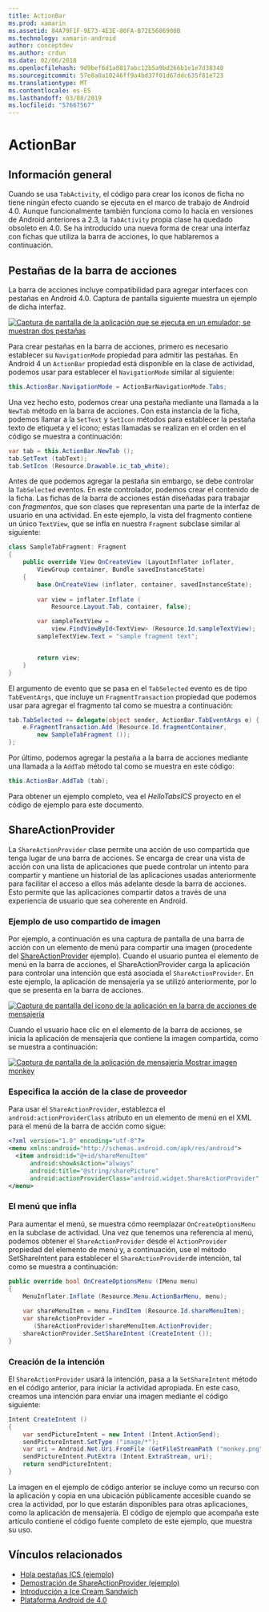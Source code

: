 ```yaml
---
title: ActionBar
ms.prod: xamarin
ms.assetid: 84A79F1F-9E73-4E3E-80FA-B72E5686900B
ms.technology: xamarin-android
author: conceptdev
ms.author: crdun
ms.date: 02/06/2018
ms.openlocfilehash: 9d9bef6d1a0817abc12b5a9bd266b1e1e7d38348
ms.sourcegitcommit: 57e8a0a10246ff9a4bd37f01d67ddc635f81e723
ms.translationtype: MT
ms.contentlocale: es-ES
ms.lasthandoff: 03/08/2019
ms.locfileid: "57667567"
---
```

# <a name="actionbar"></a>ActionBar


## <a name="overview"></a>Información general

Cuando se usa `TabActivity`, el código para crear los iconos de ficha no tiene ningún efecto cuando se ejecuta en el marco de trabajo de Android 4.0. Aunque funcionalmente también funciona como lo hacía en versiones de Android anteriores a 2.3, la `TabActivity` propia clase ha quedado obsoleto en 4.0. Se ha introducido una nueva forma de crear una interfaz con fichas que utiliza la barra de acciones, lo que hablaremos a continuación.


## <a name="action-bar-tabs"></a>Pestañas de la barra de acciones

La barra de acciones incluye compatibilidad para agregar interfaces con pestañas en Android 4.0.
Captura de pantalla siguiente muestra un ejemplo de dicha interfaz.

[![Captura de pantalla de la aplicación que se ejecuta en un emulador; se muestran dos pestañas](action-bar-images/25-actionbartabs.png)](action-bar-images/25-actionbartabs.png#lightbox)

Para crear pestañas en la barra de acciones, primero es necesario establecer su `NavigationMode` propiedad para admitir las pestañas. En Android 4 un `ActionBar` propiedad está disponible en la clase de actividad, podemos usar para establecer el `NavigationMode` similar al siguiente:

```csharp
this.ActionBar.NavigationMode = ActionBarNavigationMode.Tabs;
```

Una vez hecho esto, podemos crear una pestaña mediante una llamada a la `NewTab` método en la barra de acciones. Con esta instancia de la ficha, podemos llamar a la `SetText` y `SetIcon` métodos para establecer la pestaña texto de etiqueta y el icono; estas llamadas se realizan en el orden en el código se muestra a continuación:

```csharp
var tab = this.ActionBar.NewTab ();
tab.SetText (tabText);
tab.SetIcon (Resource.Drawable.ic_tab_white);
```

Antes de que podemos agregar la pestaña sin embargo, se debe controlar la `TabSelected` eventos. En este controlador, podemos crear el contenido de la ficha. Las fichas de la barra de acciones están diseñadas para trabajar con *fragmentos*, que son clases que representan una parte de la interfaz de usuario en una actividad. En este ejemplo, la vista del fragmento contiene un único `TextView`, que se infla en nuestra `Fragment` subclase similar al siguiente:

```csharp
class SampleTabFragment: Fragment
{           
    public override View OnCreateView (LayoutInflater inflater,
        ViewGroup container, Bundle savedInstanceState)
    {
        base.OnCreateView (inflater, container, savedInstanceState);
       
        var view = inflater.Inflate (
            Resource.Layout.Tab, container, false);

        var sampleTextView =
            view.FindViewById<TextView> (Resource.Id.sampleTextView);            
        sampleTextView.Text = "sample fragment text";


        return view;
    }
}
```

El argumento de evento que se pasa en el `TabSelected` evento es de tipo `TabEventArgs`, que incluye un `FragmentTransaction` propiedad que podemos usar para agregar el fragmento tal como se muestra a continuación:

```csharp
tab.TabSelected += delegate(object sender, ActionBar.TabEventArgs e) {             
    e.FragmentTransaction.Add (Resource.Id.fragmentContainer,
        new SampleTabFragment ());
};
```

Por último, podemos agregar la pestaña a la barra de acciones mediante una llamada a la `AddTab` método tal como se muestra en este código:

```csharp
this.ActionBar.AddTab (tab);
```

Para obtener un ejemplo completo, vea el *HelloTabsICS* proyecto en el código de ejemplo para este documento.


## <a name="shareactionprovider"></a>ShareActionProvider

La `ShareActionProvider` clase permite una acción de uso compartida que tenga lugar de una barra de acciones. Se encarga de crear una vista de acción con una lista de aplicaciones que puede controlar un intento para compartir y mantiene un historial de las aplicaciones usadas anteriormente para facilitar el acceso a ellos más adelante desde la barra de acciones. Esto permite que las aplicaciones compartir datos a través de una experiencia de usuario que sea coherente en Android.


### <a name="image-sharing-example"></a>Ejemplo de uso compartido de imagen

Por ejemplo, a continuación es una captura de pantalla de una barra de acción con un elemento de menú para compartir una imagen (procedente del [ShareActionProvider](https://developer.xamarin.com/samples/monodroid/ShareActionProviderDemo/) ejemplo). Cuando el usuario puntea el elemento de menú en la barra de acciones, el ShareActionProvider carga la aplicación para controlar una intención que está asociada el `ShareActionProvider`. En este ejemplo, la aplicación de mensajería ya se utilizó anteriormente, por lo que se presenta en la barra de acciones.

[![Captura de pantalla del icono de la aplicación en la barra de acciones de mensajería](action-bar-images/09-shareactionprovider.png)](action-bar-images/09-shareactionprovider.png#lightbox)


Cuando el usuario hace clic en el elemento de la barra de acciones, se inicia la aplicación de mensajería que contiene la imagen compartida, como se muestra a continuación:

[![Captura de pantalla de la aplicación de mensajería Mostrar imagen monkey](action-bar-images/10-messagewithimage.png)](action-bar-images/10-messagewithimage.png#lightbox)


### <a name="specifying-the-action-provider-class"></a>Especifica la acción de la clase de proveedor

Para usar el `ShareActionProvider`, establezca el `android:actionProviderClass` atributo en un elemento de menú en el XML para el menú de la barra de acción como sigue:

```xml
<?xml version="1.0" encoding="utf-8"?>
<menu xmlns:android="http://schemas.android.com/apk/res/android">
  <item android:id="@+id/shareMenuItem"
      android:showAsAction="always"
      android:title="@string/sharePicture"
      android:actionProviderClass="android.widget.ShareActionProvider" />
</menu>
```


### <a name="inflating-the-menu"></a>El menú que infla

Para aumentar el menú, se muestra cómo reemplazar `OnCreateOptionsMenu` en la subclase de actividad. Una vez que tenemos una referencia al menú, podemos obtener el `ShareActionProvider` desde el `ActionProvider` propiedad del elemento de menú y, a continuación, use el método SetShareIntent para establecer el `ShareActionProvider`de intención, tal como se muestra a continuación:

```csharp
public override bool OnCreateOptionsMenu (IMenu menu)
{
    MenuInflater.Inflate (Resource.Menu.ActionBarMenu, menu);       
           
    var shareMenuItem = menu.FindItem (Resource.Id.shareMenuItem);           
    var shareActionProvider =
       (ShareActionProvider)shareMenuItem.ActionProvider;
    shareActionProvider.SetShareIntent (CreateIntent ());
}
```


### <a name="creating-the-intent"></a>Creación de la intención

El `ShareActionProvider` usará la intención, pasa a la `SetShareIntent` método en el código anterior, para iniciar la actividad apropiada. En este caso, creamos una intención para enviar una imagen mediante el código siguiente:

```csharp
Intent CreateIntent ()
{  
    var sendPictureIntent = new Intent (Intent.ActionSend);
    sendPictureIntent.SetType ("image/*");
    var uri = Android.Net.Uri.FromFile (GetFileStreamPath ("monkey.png"));          
    sendPictureIntent.PutExtra (Intent.ExtraStream, uri);
    return sendPictureIntent;
}
```

La imagen en el ejemplo de código anterior se incluye como un recurso con la aplicación y copia en una ubicación públicamente accesible cuando se crea la actividad, por lo que estarán disponibles para otras aplicaciones, como la aplicación de mensajería. El código de ejemplo que acompaña este artículo contiene el código fuente completo de este ejemplo, que muestra su uso.



## <a name="related-links"></a>Vínculos relacionados

- [Hola pestañas ICS (ejemplo)](https://developer.xamarin.com/samples/HelloTabsICS/)
- [Demostración de ShareActionProvider (ejemplo)](https://developer.xamarin.com/samples/monodroid/ShareActionProviderDemo/)
- [Introducción a Ice Cream Sandwich](http://www.android.com/about/ice-cream-sandwich/)
- [Plataforma Android de 4.0](https://developer.android.com/sdk/android-4.0.html)

